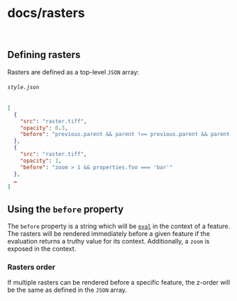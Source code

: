 # docs/rasters

<br>

## Defining rasters

Rasters are defined as a top-level `JSON` array:
###### `style.json`
```json
[
  {
    "src": "raster.tiff",
    "opacity": 0.3,
    "before": "previous.parent && parent !== previous.parent && parent === 'name'"
  },
  {
    "src": "raster.tiff",
    "opacity": 1,
    "before": "zoom > 1 && properties.foo === 'bar'"
  },
  …
]
```

## Using the `before` property

The `before` property is a string which will be [`eval`](https://www.npmjs.com/package/safe-eval) in the context of a feature. The rasters will be rendered immediately before a given feature if the evaluation returns a truthy value for its context. Additionally, a `zoom` is exposed in the context.

### Rasters order

If multiple rasters can be rendered before a specific feature, the z-order will be the same as defined in the `JSON` array.

